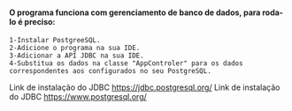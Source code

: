 <h4>O programa funciona com gerenciamento de banco de dados, para roda-lo é preciso:</h4>

```
1-Instalar PostgreeSQL.
2-Adicione o programa na sua IDE.
3-Adicionar a API JDBC na sua IDE.
4-Substitua os dados na classe "AppControler" para os dados correspondentes aos configurados no seu PostgreSQL.
```

Link de instalação do JDBC <a>https://jdbc.postgresql.org/</a>
Link de instalação do JDBC <a>https://www.postgresql.org/</a>
